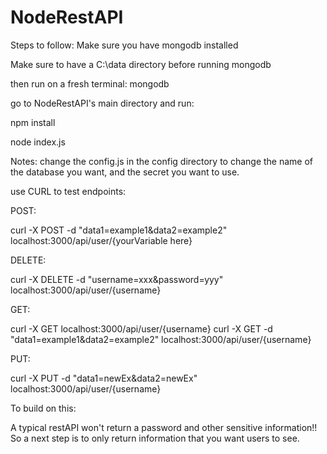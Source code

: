 # NodeRestAPI

Steps to follow:
Make sure you have mongodb installed

Make sure to have a C:\data directory before running mongodb

then run on a fresh terminal:
mongodb

go to NodeRestAPI's main directory and run:

npm install

node index.js

Notes:
change the config.js in the config directory to change the name of the database you want, and the secret you want to use.

use CURL to test endpoints:

POST:

curl -X POST -d "data1=example1&data2=example2" localhost:3000/api/user/{yourVariable here}

DELETE:

curl -X DELETE -d "username=xxx&password=yyy" localhost:3000/api/user/{username}

GET:

curl -X GET localhost:3000/api/user/{username}
curl -X GET -d "data1=example1&data2=example2" localhost:3000/api/user/{username}

PUT:

curl -X PUT -d "data1=newEx&data2=newEx" localhost:3000/api/user/{username}


To build on this:

A typical restAPI won't return a password and other sensitive information!!
So a next step is to only return information that you want users to see.